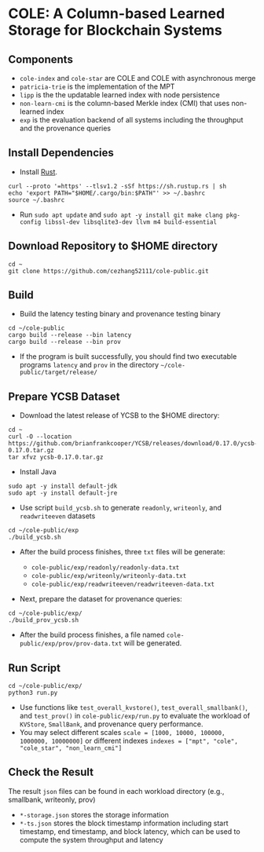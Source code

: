# COLE: A Column-based Learned Storage for Blockchain Systems
## Components
- `cole-index` and `cole-star` are COLE and COLE with asynchronous merge
- `patricia-trie` is the implementation of the MPT
- `lipp` is the the updatable learned index with node persistence
- `non-learn-cmi` is the column-based Merkle index (CMI) that uses non-learned index
- `exp` is the evaluation backend of all systems including the throughput and the provenance queries

## Install Dependencies
- Install [Rust](https://rustup.rs).
```
curl --proto '=https' --tlsv1.2 -sSf https://sh.rustup.rs | sh
echo 'export PATH="$HOME/.cargo/bin:$PATH"' >> ~/.bashrc
source ~/.bashrc
```
- Run `sudo apt update` and `sudo apt -y install git make clang pkg-config libssl-dev libsqlite3-dev llvm m4 build-essential`

## Download Repository to $HOME directory
```
cd ~
git clone https://github.com/cezhang52111/cole-public.git
```

## Build
* Build the latency testing binary and provenance testing binary
```
cd ~/cole-public
cargo build --release --bin latency
cargo build --release --bin prov
```
* If the program is built successfully, you should find two executable programs `latency` and `prov` in the directory `~/cole-public/target/release/`

## Prepare YCSB Dataset
* Download the latest release of YCSB to the $HOME directory:
```
cd ~
curl -O --location https://github.com/brianfrankcooper/YCSB/releases/download/0.17.0/ycsb-0.17.0.tar.gz
tar xfvz ycsb-0.17.0.tar.gz
```
* Install Java
```
sudo apt -y install default-jdk
sudo apt -y install default-jre
```
* Use script `build_ycsb.sh` to generate `readonly`, `writeonly`, and `readwriteeven` datasets
```
cd ~/cole-public/exp
./build_ycsb.sh
```

* After the build process finishes, three `txt` files will be generate:
    * `cole-public/exp/readonly/readonly-data.txt`
    * `cole-public/exp/writeonly/writeonly-data.txt`
    * `cole-public/exp/readwriteeven/readwriteeven-data.txt`

* Next, prepare the dataset for provenance queries:
```
cd ~/cole-public/exp/
./build_prov_ycsb.sh
```

* After the build process finishes, a file named `cole-public/exp/prov/prov-data.txt` will be generated.

## Run Script
```
cd ~/cole-public/exp/
python3 run.py
```

* Use functions like `test_overall_kvstore()`, `test_overall_smallbank()`, and `test_prov()` in `cole-public/exp/run.py` to evaluate the workload of `KVStore`, `SmallBank`, and provenance query performance.
* You may select different scales `scale = [1000, 10000, 100000, 1000000, 10000000]` or different indexes `indexes = ["mpt", "cole", "cole_star", "non_learn_cmi"]`

## Check the Result

The result `json` files can be found in each workload directory (e.g., smallbank, writeonly, prov)

* `*-storage.json` stores the storage information
* `*-ts.json` stores the block timestamp information including start timestamp, end timestamp, and block latency, which can be used to compute the system throughput and latency
